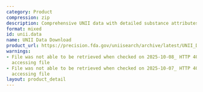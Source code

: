 ```yaml
---
category: Product
compression: zip
description: Comprehensive UNII data with detailed substance attributes and mappings
format: mixed
id: unii.data
name: UNII Data Download
product_url: https://precision.fda.gov/uniisearch/archive/latest/UNII_Data.zip
warnings:
- File was not able to be retrieved when checked on 2025-10-08_ HTTP 403 error when
  accessing file
- File was not able to be retrieved when checked on 2025-10-07_ HTTP 403 error when
  accessing file
layout: product_detail
---
```

